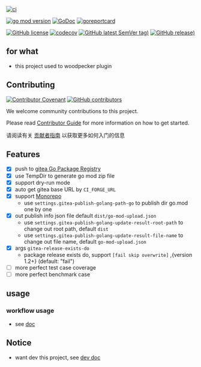 [![ci](https://github.com/woodpecker-kit/woodpecker-gitea-publisher-golang/workflows/ci/badge.svg)](https://github.com/woodpecker-kit/woodpecker-gitea-publisher-golang/actions/workflows/ci.yml)

[![go mod version](https://img.shields.io/github/go-mod/go-version/woodpecker-kit/woodpecker-gitea-publisher-golang?label=go.mod)](https://github.com/woodpecker-kit/woodpecker-gitea-publisher-golang)
[![GoDoc](https://godoc.org/github.com/woodpecker-kit/woodpecker-gitea-publisher-golang?status.png)](https://godoc.org/github.com/woodpecker-kit/woodpecker-gitea-publisher-golang)
[![goreportcard](https://goreportcard.com/badge/github.com/woodpecker-kit/woodpecker-gitea-publisher-golang)](https://goreportcard.com/report/github.com/woodpecker-kit/woodpecker-gitea-publisher-golang)

[![GitHub license](https://img.shields.io/github/license/woodpecker-kit/woodpecker-gitea-publisher-golang)](https://github.com/woodpecker-kit/woodpecker-gitea-publisher-golang)
[![codecov](https://codecov.io/gh/woodpecker-kit/woodpecker-gitea-publisher-golang/branch/main/graph/badge.svg)](https://codecov.io/gh/woodpecker-kit/woodpecker-gitea-publisher-golang)
[![GitHub latest SemVer tag)](https://img.shields.io/github/v/tag/woodpecker-kit/woodpecker-gitea-publisher-golang)](https://github.com/woodpecker-kit/woodpecker-gitea-publisher-golang/tags)
[![GitHub release)](https://img.shields.io/github/v/release/woodpecker-kit/woodpecker-gitea-publisher-golang)](https://github.com/woodpecker-kit/woodpecker-gitea-publisher-golang/releases)

## for what

- this project used to woodpecker plugin

## Contributing

[![Contributor Covenant](https://img.shields.io/badge/contributor%20covenant-v1.4-ff69b4.svg)](.github/CONTRIBUTING_DOC/CODE_OF_CONDUCT.md)
[![GitHub contributors](https://img.shields.io/github/contributors/woodpecker-kit/woodpecker-gitea-publisher-golang)](https://github.com/woodpecker-kit/woodpecker-gitea-publisher-golang/graphs/contributors)

We welcome community contributions to this project.

Please read [Contributor Guide](.github/CONTRIBUTING_DOC/CONTRIBUTING.md) for more information on how to get started.

请阅读有关 [贡献者指南](.github/CONTRIBUTING_DOC/zh-CN/CONTRIBUTING.md) 以获取更多如何入门的信息

## Features

- [x] push to [gitea Go Package Registry](https://docs.gitea.com/usage/packages/go/)
- [x] use TempDir to generate go mod zip file
- [x] support dry-run mode
- [x] auto get gitea base URL by `CI_FORGE_URL`
- [x] support [Monorepo](https://en.wikipedia.org/wiki/Monorepo)
    - use `settings.gitea-publish-golang-path-go` to publish dir go.mod one by one
- [x] out publish info json file default `dist/go-mod-upload.json`
    - use `settings.gitea-publish-golang-update-result-root-path` to change out root path, default `dist`
    - use `settings.gitea-publish-golang-update-result-file-name` to change out file name, default `go-mod-upload.json`
- [x] args `gitea-release-exists-do`
    - package release exists do, support `[fail skip overwrite]` ,{version 1.2+} (default: "fail")
- [ ] more perfect test case coverage
- [ ] more perfect benchmark case

## usage

### workflow usage

- see [doc](doc/docs.md)

## Notice

- want dev this project, see [dev doc](doc/README.md)